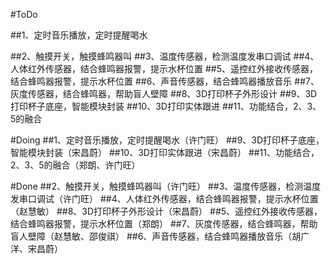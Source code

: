 #ToDo

##1、定时音乐播放，定时提醒喝水

##2、触摸开关，触摸蜂鸣器叫
##3、温度传感器，检测温度发串口调试
##4、人体红外传感器，结合蜂鸣器报警，提示水杯位置
##5、遥控红外接收传感器，结合蜂鸣器报警，提示水杯位置
##6、声音传感器，结合蜂鸣器播放音乐
##7、灰度传感器，结合蜂鸣器，帮助盲人壁障
##8、3D打印杯子外形设计
##9、3D打印杯子底座，智能模块封装
##10、3D打印实体跟进
##11、功能结合，2、3、5的融合

#Doing
##1、定时音乐播放，定时提醒喝水（许门旺）
##9、3D打印杯子底座，智能模块封装（宋昌蔚）
##10、3D打印实体跟进（宋昌蔚）
##11、功能结合，2、3、5的融合（郑朗、许门旺）


#Done
##2、触摸开关，触摸蜂鸣器叫（许门旺）
##3、温度传感器，检测温度发串口调试（许门旺）
##4、人体红外传感器，结合蜂鸣器报警，提示水杯位置（赵慧敏）
##8、3D打印杯子外形设计（宋昌蔚）
##5、遥控红外接收传感器，结合蜂鸣器报警，提示水杯位置（郑朗）
##7、灰度传感器，结合蜂鸣器，帮助盲人壁障（赵慧敏、邵俊祺）
##6、声音传感器，结合蜂鸣器播放音乐（胡广洋、宋昌蔚）
